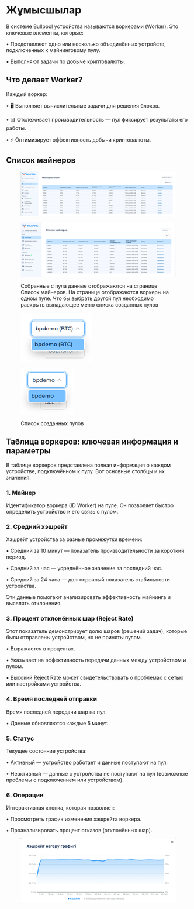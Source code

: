 # Жұмысшылар

В системе Bullpool устройства называются воркерами (Worker). Это ключевые элементы, которые:

• Представляют одно или несколько объединённых устройств, подключенных к майнинговому пулу.

• Выполняют задачи по добыче криптовалюты.

## Что делает Worker?

Каждый воркер:

• 🖥️ Выполняет вычислительные задачи для решения блоков.

• 📊 Отслеживает производительность — пул фиксирует результаты его работы.

• ⚡ Оптимизирует эффективность добычи криптовалюты.

## Список майнеров

<figure><img src="../../.gitbook/assets/image (29).png" alt=""><figcaption></figcaption></figure>

<figure><img src="../../.gitbook/assets/Снимок экрана 2025-02-05 175943.png" alt=""><figcaption><p>Собранные с пула данные отображаются на странице Список майнеров. На странице отображаются воркеры на одном пуле. Что бы выбрать другой пул необходимо раскрыть выпадающее меню списка созданных пулов</p></figcaption></figure>

<figure><img src="../../.gitbook/assets/image (30).png" alt=""><figcaption></figcaption></figure>

<figure><img src="../../.gitbook/assets/Снимок экрана 2025-02-05 180214.png" alt=""><figcaption><p>Список созданных пулов</p></figcaption></figure>

## **Таблица воркеров: ключевая информация и параметры**

В таблице воркеров представлена полная информация о каждом устройстве, подключённом к пулу. Вот основные столбцы и их значения:

### **1. Майнер**

Идентификатор воркера (ID Worker) на пуле. Он позволяет быстро определить устройство и его связь с пулом.

### **2. Средний хэшрейт**

Хэшрейт устройства за разные промежутки времени:

• Средний за 10 минут — показатель производительности за короткий период.

• Средний за час — усреднённое значение за последний час.

• Средний за 24 часа — долгосрочный показатель стабильности устройства.

Эти данные помогают анализировать эффективность майнинга и выявлять отклонения.

### **3. Процент отклонённых шар (Reject Rate)**

Этот показатель демонстрирует долю шаров (решений задач), которые были отправлены устройством, но не приняты пулом.

• Выражается в процентах.

• Указывает на эффективность передачи данных между устройством и пулом.

• Высокий Reject Rate может свидетельствовать о проблемах с сетью или настройками устройства.

### **4. Время последней отправки**

Время последней передачи шар на пул.

• Данные обновляются каждые 5 минут.

### **5. Статус**

Текущее состояние устройства:

• Активный — устройство работает и данные поступают на пул.

• Неактивный — данные с устройства не поступают на пул (возможные проблемы с подключением или устройством).

### **6. Операции**

Интерактивная кнопка, которая позволяет:

• Просмотреть график изменения хэшрейта воркера.

• Проанализировать процент отказов (отклонённых шар).

<figure><img src="../../.gitbook/assets/image (31).png" alt=""><figcaption></figcaption></figure>
